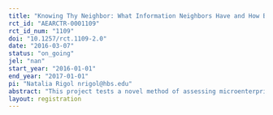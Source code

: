 ```yaml
---
title: "Knowing Thy Neighbor: What Information Neighbors Have and How Best to Elicit It"
rct_id: "AEARCTR-0001109"
rct_id_num: "1109"
doi: "10.1257/rct.1109-2.0"
date: "2016-03-07"
status: "on_going"
jel: "nan"
start_year: "2016-01-01"
end_year: "2017-01-01"
pi: "Natalia Rigol nrigol@hbs.edu"
abstract: "This project tests a novel method of assessing microenterprise potential by harnessing community information. We ask: can community information—knowledge that neighbors, customers, community leaders, family members, and friends hold about one another—help identify which would-be microentrepreneurs have the most growth potential? Previous studies have demonstrated that community members have information about one another’s assets. Here, we study whether community members can also predict who high-potential business owners are."
layout: registration
---
```


